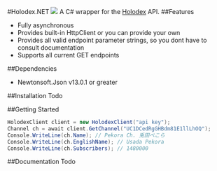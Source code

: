 #Holodex.NET
![](https://i.imgur.com/iRyguLg.png)
A C# wrapper for the [Holodex](https://holodex.net/home) API.
##Features
- Fully asynchronous
- Provides built-in HttpClient or you can provide your own
- Provides all valid endpoint parameter strings, so you dont have to consult documentation
- Supports all current GET endpoints

##Dependencies
- Newtonsoft.Json v13.0.1 or greater

##Installation
Todo

##Getting Started
```csharp
HolodexClient client = new HolodexClient("api key");
Channel ch = await client.GetChannel("UC1DCedRgGHBdm81E1llLhOQ");
Console.WriteLine(ch.Name); // Pekora Ch. 兎田ぺこら
Console.WriteLine(ch.EnglishName); // Usada Pekora
Console.WriteLine(ch.Subscribers); // 1480000 
```
##Documentation
Todo
